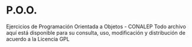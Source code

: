 # P.O.O.
Ejercicios de Programación Orientada a Objetos - CONALEP
Todo archivo aquí está disponible para su consulta, uso, modificación y distribución de acuerdo a la Licencia GPL
